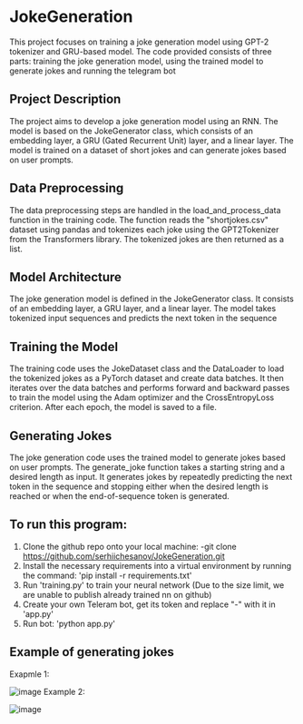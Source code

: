 # JokeGeneration
This project focuses on training a joke generation model using GPT-2 tokenizer and GRU-based model. The code provided consists of three parts: training the joke generation model, using the trained model to generate jokes and running the telegram bot
## Project Description
The project aims to develop a joke generation model using an RNN. The model is based on the JokeGenerator class, which consists of an embedding layer, a GRU (Gated Recurrent Unit) layer, and a linear layer. The model is trained on a dataset of short jokes and can generate jokes based on user prompts.
## Data Preprocessing
The data preprocessing steps are handled in the load_and_process_data function in the training code. The function reads the "shortjokes.csv" dataset using pandas and tokenizes each joke using the GPT2Tokenizer from the Transformers library. The tokenized jokes are then returned as a list.
## Model Architecture
The joke generation model is defined in the JokeGenerator class. It consists of an embedding layer, a GRU layer, and a linear layer. The model takes tokenized input sequences and predicts the next token in the sequence
## Training the Model
The training code uses the JokeDataset class and the DataLoader to load the tokenized jokes as a PyTorch dataset and create data batches. It then iterates over the data batches and performs forward and backward passes to train the model using the Adam optimizer and the CrossEntropyLoss criterion. After each epoch, the model is saved to a file.
## Generating Jokes
The joke generation code uses the trained model to generate jokes based on user prompts. The generate_joke function takes a starting string and a desired length as input. It generates jokes by repeatedly predicting the next token in the sequence and stopping either when the desired length is reached or when the end-of-sequence token is generated.
## To run this program:
1. Clone the github repo onto your local machine: -git clone https://github.com/serhiichesanov/JokeGeneration.git
2. Install the necessary requirements into a virtual environment by running the command: 'pip install -r requirements.txt'
3. Run 'training.py' to train your neural network (Due to the size limit, we are unable to publish already trained nn on github)
4. Create your own Teleram bot, get its token and replace "-" with it in 'app.py'
5. Run bot: 'python app.py'
## Example of generating jokes
Exapmle 1:

![image](https://github.com/serhiichesanov/JokeGeneration/assets/91079312/4dfc6fb0-fe5b-4789-9ca9-9e9b42a1ed74)
Example 2:

![image](https://github.com/serhiichesanov/JokeGeneration/assets/91079312/2dfe01f1-3339-4c37-acb9-9eecfc7ed9a4)
